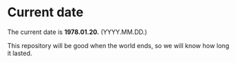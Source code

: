 # Current date

The current date is **1978.01.20.** (YYYY.MM.DD.)

This repository will be good when the world ends, so we will know how long it lasted.